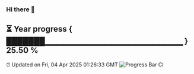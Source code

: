 ### Hi there 👋
⏳ Year progress { ███████▁▁▁▁▁▁▁▁▁▁▁▁▁▁▁▁▁▁▁▁▁▁▁ } 25.50 %
---
⏰ Updated on Fri, 04 Apr 2025 01:26:33 GMT
![Progress Bar CI](https://github.com/liununu/liununu/workflows/Progress%20Bar%20CI/badge.svg)
